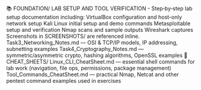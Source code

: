 📚 FOUNDATION/
LAB SETUP AND TOOL VERIFICATION - Step‑by‑step lab setup documentation including:
VirtualBox configuration and host-only network setup
Kali Linux initial setup and demo commands
Metasploitable setup and verification
Nmap scans and sample outputs
Wireshark captures Screenshots in SCREENSHOTS/ are referenced inline.
Task3_Networking_Notes.md — OSI & TCP/IP models, IP addressing, subnetting examples
Task4_Cryptography_Notes.md — symmetric/asymmetric crypto, hashing algorithms, OpenSSL examples
🔧 CHEAT_SHEETS/
Linux_CLI_CheatSheet.md — essential shell commands for lab work (navigation, file ops, permissions, package management)
Tool_Commands_CheatSheet.md — practical Nmap, Netcat and other pentest command examples used in exercises
